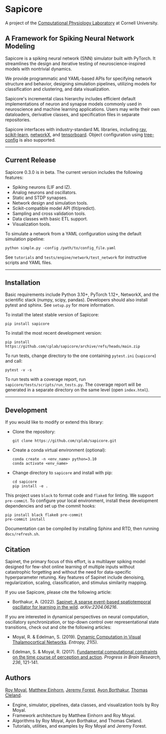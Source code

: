 Sapicore
========

A project of the [Computational Physiology Laboratory](https://cplab.net/) at Cornell University.

A Framework for Spiking Neural Network Modeling
-----------------------------------------------

Sapicore is a spiking neural network (SNN) simulator built with PyTorch. It streamlines
the design and iterative testing of neuroscience-inspired models with nontrivial dynamics.

We provide programmatic and YAML-based APIs for specifying network structure and behavior,
designing simulation pipelines, utilizing models for classification and clustering, and data visualization.

Sapicore's incremental class hierarchy includes efficient default implementations of neuron
and synapse models commonly used in neuroscience and machine learning applications.
Users may write their own dataloaders, derivative classes, and specification files in separate repositories.

Sapicore interfaces with industry-standard ML libraries, including
[ray](https://docs.ray.io/en/latest/ray-core/walkthrough.html),
[scikit-learn](https://scikit-learn.org/stable/), [networkX](https://networkx.org/), and
[tensorboard](https://pytorch.org/docs/stable/tensorboard.html).
Object configuration using [tree-config](https://github.com/matham/tree-config/) is also supported.

***

Current Release
---------------
Sapicore 0.3.0 is in beta. The current version includes the following features:

* Spiking neurons (LIF and IZ).
* Analog neurons and oscillators.
* Static and STDP synapses.
* Network design and simulation tools.
* Scikit-compatible model API (fit/predict).
* Sampling and cross validation tools.
* Data classes with basic ETL support.
* Visualization tools.

To simulate a network from a YAML configuration using the default simulation pipeline:

    python simple.py -config /path/to/config_file.yaml

See `tutorials` and `tests/engine/network/test_network` for instructive scripts and YAML files.

***

Installation
------------
Basic requirements include Python 3.10+, PyTorch 1.12+, NetworkX, and the scientific stack (numpy, scipy, pandas).
Developers should also install pytest and sphinx. See ``setup.py`` for more information.

To install the latest stable version of Sapicore:

	pip install sapicore

To install the most recent development version:

	pip install https://github.com/cplab/sapicore/archive/refs/heads/main.zip

To run tests, change directory to the one containing `pytest.ini` (`sapicore`) and call:

    pytest -v -s

To run tests with a coverage report, run `sapicore/tests/scripts/run_tests.py`.
The coverage report will be generated in a separate directory on the same level (open `index.html`).

***

Development
-----------
If you would like to modify or extend this library:

* Clone the repository:

      git clone https://github.com/cplab/sapicore.git

* Create a conda virtual environment (optional):

      conda create -n <env_name> python=3.10
      conda activate <env_name>

* Change directory to `sapicore` and install with pip:

      cd sapicore
      pip install -e .

This project uses ``black`` to format code and ``flake8`` for linting. We support ``pre-commit``.
To configure your local environment, install these development dependencies and set up the commit hooks:

	pip install black flake8 pre-commit
	pre-commit install

Documentation can be compiled by installing Sphinx and RTD, then running `docs/refresh.sh`.

Citation
--------
Sapinet, the primary focus of this effort, is a multilayer spiking model designed for few-shot online learning of
multiple inputs without catastrophic forgetting and without the need for data-specific hyperparameter
retuning. Key features of Sapinet include denoising, regularization, scaling, classification, and stimulus
similarity mapping.

If you use Sapicore, please cite the following article:

* Borthakur, A. (2022). [Sapinet: A sparse event-based spatiotemporal oscillator for learning in the
wild](https://arxiv.org/abs/2204.06216). <i>arXiv:2204.06216</i>.

If you are interested in dynamical perspectives on neural computation, oscillatory synchronization,
or top-down control over representational state transitions, check out and cite the following articles:

* Moyal, R. & Edelman, S. (2019). [Dynamic Computation in Visual Thalamocortical
Networks](https://www.mdpi.com/1099-4300/21/5/500). <i>Entropy, 21</i>(5).


* Edelman, S. & Moyal, R. (2017). [Fundamental computational constraints on the time course of perception and
action](https://www.sciencedirect.com/science/article/abs/pii/S007961231730050X).
<i>Progress in Brain Research, 236</i>, 121-141.

Authors
-------
[Roy Moyal](https://scholar.google.com/citations?user=P8Ztxr4AAAAJ),
[Matthew Einhorn](https://matham.dev/about/), [Jeremy Forest](https://jeremyforest.netlify.app/),
[Ayon Borthakur](https://borthakurayon.github.io/), [Thomas Cleland](https://cplab.net/people/thomas-cleland/).

- Engine, simulator, pipelines, data classes, and visualization tools by Roy Moyal.
- Framework architecture by Matthew Einhorn and Roy Moyal.
- Algorithms by Roy Moyal, Ayon Borthakur, and Thomas Cleland.
- Tutorials, utilities, and examples by Roy Moyal and Jeremy Forest.
